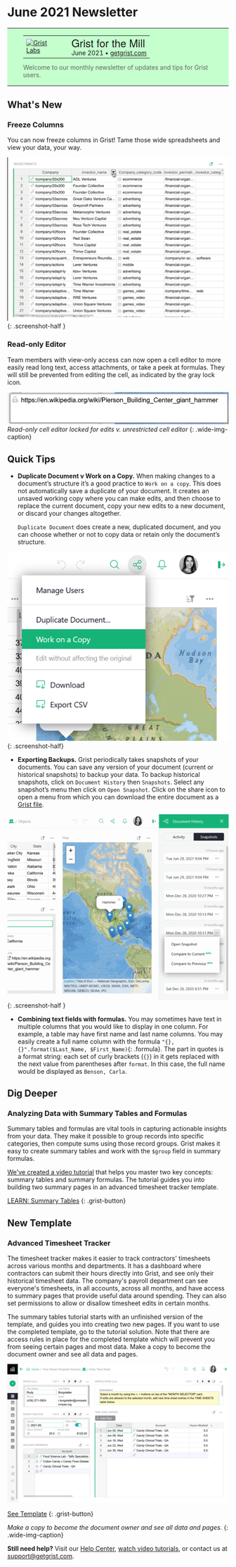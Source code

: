 # June 2021 Newsletter

<style>
  /* restore some poorly overridden defaults */
  .newsletter-header .table {
    background-color: initial;
    border: initial;
  }
  .newsletter-header .table > tbody > tr > td {
    padding: initial;
    border: initial;
    vertical-align: initial;
  }
  .newsletter-header img.header-img {
    padding: initial;
    max-width: initial;
    display: initial;
    padding: initial;
    line-height: initial;
    background-color: initial;
    border: initial;
    border-radius: initial;
    margin: initial;
  }

  /* copy newsletter styles, with a prefix for sufficient specificity */
  .newsletter-header .header {
    border: none;
    padding: 0;
    margin: 0;
  }
  .newsletter-header table > tbody > tr > td.header-image {
    width: 80px;
    padding-right: 16px;
  }
  .newsletter-header table > tbody > tr > td.header-text {
    background-color: #c4ffcd;
    padding: 16px 36px;
  }
  .newsletter-header table.header-top {
    border: none;
    padding: 0;
    margin: 0;
    width: 100%;
  }
  .header-title {
    font-family: Helvetica Neue, Helvetica, Arial, sans-serif;
    font-size: 24px;
    line-height: 28px;
  }
  .header-month {
  }
  .header-welcome {
    margin-top: 12px;
    color: #666666;
  }
</style>
<div class="newsletter-header">
<table class="header" cellpadding="0" cellspacing="0" border="0"><tr>
  <td class="header-text">
    <table class="header-top"><tr>
      <td class="header-image">
        <a href="https://www.getgrist.com">
          <img class="header-img" src="/images/newsletters/grist-labs.png" width="80" height="80" alt="Grist Labs" border="0">
        </a>
      </td>
      <td class="header-top-text">
        <div class="header-title">Grist for the Mill</div>
        <div class="header-month">June 2021
          &#8226; <a href="https://www.getgrist.com/">getgrist.com</a></div>
      </td>
    </tr></table>
    <div class="header-welcome">
      Welcome to our monthly newsletter of updates and tips for Grist users.
    </div>
  </td>
</tr></table>
</div>

## What's New

### Freeze Columns

You can now freeze columns in Grist! Tame those wide spreadsheets and view your data, your way.

<span class="screenshot-large">*![Freezing Columns](../images/newsletters/2021-06/freeze-columns.gif)*</span>
{: .screenshot-half }

### Read-only Editor

Team members with view-only access can now open a cell editor to more easily read long text,
access attachments, or take a peek at formulas. They will still be prevented from editing the
cell, as indicated by the gray lock icon.

![Read-only cell editor](../images/newsletters/2021-06/read-only-cell-editor.gif)
*Read-only cell editor locked for edits v. unrestricted cell editor*
{: .wide-img-caption}


## Quick Tips

- <a name="work-on-a-copy"></a>
  **Duplicate Document v Work on a Copy.** When making changes to a document’s structure it’s a
  good practice to `Work on a copy`. This does not automatically save a duplicate of your
  document. It creates an unsaved working copy where you can make edits, and then choose to replace
  the current document, copy your new edits to a new document, or discard your changes altogether.

    `Duplicate Document` does create a new, duplicated document, and you can choose whether or
    not to copy data or retain only the document’s structure.

<span class="screenshot-large">*![Work on a Copy](../images/newsletters/2021-06/work-on-a-copy.png)*</span>
{: .screenshot-half}

- <a name="exporting-backups"></a>
  **Exporting Backups.** Grist periodically takes snapshots of your documents. You can save any
  version of your document (current or historical snapshots) to backup your data. To backup
  historical snapshots, click on `Document History` then `Snapshots`. Select any snapshot’s menu then
  click on `Open Snapshot`. Click on the share icon to open a menu from which you can download the
  entire document as a [Grist file](../exports.md#backing-up-an-entire-document).

<span class="screenshot-large">*![Back Up Snapshots](../images/newsletters/2021-06/back-up-snapshots.gif)*</span>
{: .screenshot-half }

- <a name="combining-text"></a>
  **Combining text fields with formulas.** You may sometimes have text in multiple columns that
  you would like to display in one column. For example, a table may have first name and last name
  columns. You may easily create a full name column with the formula
  `"{}, {}".format($Last_Name, $First_Name)`{: .formula}. The part in quotes is a format string: each set of
  curly brackets (`{}`) in it gets replaced with the next value from parentheses after `format`. In
  this case, the full name would be displayed as `Benson, Carla`.


## Dig Deeper

### Analyzing Data with Summary Tables and Formulas

Summary tables and formulas are vital tools in capturing actionable insights from your data. They
make it possible to group records into specific categories, then compute sums using those record
groups. Grist makes it easy to create summary tables and work with the `$group` field in summary
formulas.

[We've created a video tutorial](../examples/2021-06-timesheets.md) that helps you master two key
concepts: summary tables and summary formulas. The tutorial guides you into building two summary
pages in an advanced timesheet tracker template.

[LEARN: Summary Tables](../examples/2021-06-timesheets.md)
{: .grist-button}


## New Template

### Advanced Timesheet Tracker

The timesheet tracker makes it easier to track contractors' timesheets across various months and
departments. It has a dashboard where contractors can submit their hours directly into Grist, and
see only their historical timesheet data. The company's payroll department can see everyone's
timesheets, in all accounts, across all months, and have access to summary pages that provide
useful data around spending. They can also set permissions to allow or disallow timesheet edits in
certain months.

The summary tables tutorial starts with an unfinished version of the template, and guides you into
creating two new pages. If you want to use the completed template, go to the tutorial solution.
Note that there are access rules in place for the completed template which will prevent you from
seeing certain pages and most data. Make a copy to become the document owner and see all data and
pages.

![Time Sheets Template](../images/newsletters/2021-06/time-sheets-template-screenshot.png)

[See Template](https://public.getgrist.com/uR353rDVZhmX/Time-Sheets-Template-Solution)
{: .grist-button}

*Make a copy to become the document owner and see all data and pages.*
{: .wide-img-caption}


**Still need help?** Visit our [Help Center](../index.md), [watch video
tutorials](https://www.youtube.com/playlist?list=PL3Q9Tu1JOy_4Mq8JlcjZXEMyJY69kda44), or contact
us at <support@getgrist.com>.
